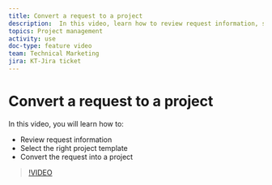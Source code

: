 ```yaml
---
title: Convert a request to a project
description:  In this video, learn how to review request information, select the right project template, convert the request into a project.
topics: Project management
activity: use
doc-type: feature video
team: Technical Marketing
jira: KT-Jira ticket
---
```

# Convert a request to a project

In this video, you will learn how to:

* Review request information
* Select the right project template
* Convert the request into a project

>[!VIDEO](https://video.tv.adobe.com/v/335083/?quality=12&learn=on)
